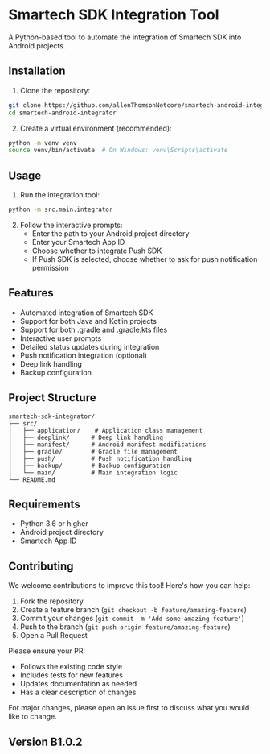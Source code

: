 # Smartech SDK Integration Tool

A Python-based tool to automate the integration of Smartech SDK into Android projects.

## Installation

1. Clone the repository:
```bash
git clone https://github.com/allenThomsonNetcore/smartech-android-integrator.git
cd smartech-android-integrator
```

2. Create a virtual environment (recommended):
```bash
python -m venv venv
source venv/bin/activate  # On Windows: venv\Scripts\activate
```


## Usage

1. Run the integration tool:
```bash
python -m src.main.integrator
```

2. Follow the interactive prompts:
   - Enter the path to your Android project directory
   - Enter your Smartech App ID
   - Choose whether to integrate Push SDK
   - If Push SDK is selected, choose whether to ask for push notification permission

## Features

- Automated integration of Smartech SDK
- Support for both Java and Kotlin projects
- Support for both .gradle and .gradle.kts files
- Interactive user prompts
- Detailed status updates during integration
- Push notification integration (optional)
- Deep link handling
- Backup configuration

## Project Structure

```
smartech-sdk-integrator/
├── src/
│   ├── application/    # Application class management
│   ├── deeplink/      # Deep link handling
│   ├── manifest/      # Android manifest modifications
│   ├── gradle/        # Gradle file management
│   ├── push/          # Push notification handling
│   ├── backup/        # Backup configuration
│   └── main/          # Main integration logic
└── README.md
```

## Requirements

- Python 3.6 or higher
- Android project directory
- Smartech App ID

## Contributing

We welcome contributions to improve this tool! Here's how you can help:

1. Fork the repository
2. Create a feature branch (`git checkout -b feature/amazing-feature`)
3. Commit your changes (`git commit -m 'Add some amazing feature'`)
4. Push to the branch (`git push origin feature/amazing-feature`)
5. Open a Pull Request

Please ensure your PR:
- Follows the existing code style
- Includes tests for new features
- Updates documentation as needed
- Has a clear description of changes

For major changes, please open an issue first to discuss what you would like to change.

## Version B1.0.2